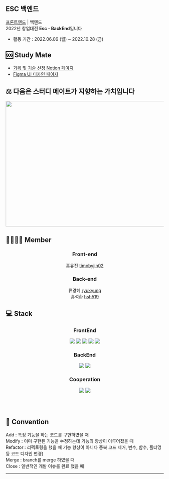 ## ESC 백엔드
[프론트엔드](https://github.com/2-sc/Front-End) | 백엔드<br>
2022년 창업대전 **Esc - BackEnd**입니다


- 활동 기간 : 2022.06.06 (월) ~ 2022.10.28 (금)


## 🆘 Study Mate
- [기획 및 기술 선정 Notion 페이지](https://www.notion.so/ryu-ddo/Save-the-Earth-2dfbd93a4dc740eda4c338a6ede43c8b)
- [Figma UI 디자인 페이지](#)

## ⚖ 다음은 스터디 메이트가 지향하는 가치입니다
<div align="center">
 <img src="https://user-images.githubusercontent.com/101804857/179381992-23b741d7-574a-4335-9cdf-37c77861af21.png" width="600px;" height="400px;">
</div>

## 👨‍👨‍👧‍👦 Member
<div align="center">
<h3>Front-end</h3>
홍유진 <a href="https://github.com/timobyjin02">timobyjin02</a><br>


<h3>Back-end</h3>
류경혜 <a href="https://github.com/ryukyung">ryukyung</a> <br>
홍석환 <a href="https://github.com/hsh519">hsh519</a><br>
</div>

## 💻 Stack
<h3 align="center">  
  FrontEnd
</h3>
<p align="center">  
  <img src="https://img.shields.io/badge/HTML-white?logo=html5"/>
  <img src= "https://img.shields.io/badge/CSS-blue?logo=css3"/>
  <img src= "https://img.shields.io/badge/Scss-pink?logo=sass"/>
  <img src= "https://img.shields.io/badge/JavaScript-ES6-yellow?logo=javascript"/>
  <img src= "https://img.shields.io/badge/React-blue?logo=react"/>
<h3 align="center">  
 BackEnd
</h3>
<p align="center">  
<img src="https://img.shields.io/badge/Django-092E20?logo=Django&color=092E20"/>
  <img src= "https://img.shields.io/badge/MariaDB-003545?logo=mariadb&logoColor=white"/>
</p>  

<h3 align="center">  
  Cooperation
</h3>
<p align="center">
  <img src="https://img.shields.io/badge/GitHub-100000?logo=github" />
  <img src= "https://img.shields.io/badge/Git-FF4500?logo=git&logoColor=white"/>
</p>
<br/>
<br/>

## 🤙 Convention

Add : 특정 기능을 하는 코드를 구현하였을 때<br>
Modify : 이미 구현된 기능을 수정하는데 기능의 향상이 이루어졌을 때<br>
Refactor : 리펙토링을 했을 때 기능 향상이 아니다 중복 코드 제거, 변수, 함수, 폴더명 등 코드 디자인 변경)<br>
Merge : branch를 merge 하였을 때<br>
Close : 일반적인 개발 이슈를 완료 했을 때<br>

****
